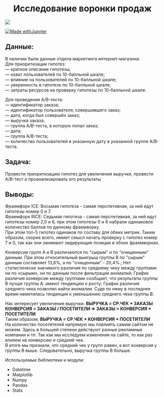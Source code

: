 <h1 align="center">Исследование воронки продаж</h1>

<p align="left">

<img src="https://img.shields.io/badge/made%20by-LLIax90-blue.svg" >

[![Made withJupyter](https://img.shields.io/badge/Made%20with-Jupyter-orange?style=for-the-badge&logo=Jupyter)](https://jupyter.org/try)

## Данные: 
В наличии были данные отдела маркетинга интернет-магазина.  
Для приоритизации гипотез:  
— краткое описание гипотезы;  
— охват пользователей по 10-балльной шкале;  
— влияние на пользователей по 10-балльной шкале;  
— уверенность в гипотезе по 10-балльной шкале;  
— затраты ресурсов на проверку гипотезы по 10-балльной шкале.  

Для проведения A/B-теста:  
— идентификатор заказа;  
— идентификатор пользователя, совершившего заказ;  
— дата, когда был совершён заказ;  
— выручка заказа;  
— группа A/B-теста, в которую попал заказ;  
— дата;  
— группа A/B-теста;  
— количество пользователей в указанную дату в указанной группе A/B-теста.  

## Задача:  
Провести приоритизацию гипотез для увеличения выручки, провести A/B-тест и проанализировать его результаты  

## Выводы:  
Фраемфорк ICE: Восьмая гипотеза - самая перспетивная, за ней идут гипотезы номер 0 и 7.  
Фраемфорк RICE: Седьмая гипотеза - самая перспетивная, за ней идут гипотезы номер 2,0 и 6, при этом гипотезы 0 и 6 набрали одинаковое количество баллов по данному фраемворку.  
При этом топ-5 гипотез одинаков по составу для обеих метрик. Таким образом, скорее всего, иммет смысл начать проверку с гипотез номер 7 и 0, так как они занимают лидирующие позиции в обоих фраемворках.  

Конверсии групп A и B различаются по "сырым" и по "очищенным" данным. При этом относительный выигрыш группы В по "сырым" данным составляет 13,8%, а по "очищенным" - 20,4%.;
Нет статистически значимого различия по среднему чеку между группами ни по «сырым», ни по данным после фильтрации аномалий;
График различия конверсии между группами сообщает, что результаты группы B лучше группы A: имеют тенденцию к росту;
График различия среднего чека позволил найти аномалии. Судя по нему в последнее время наметилась тенденция к уменьшению среднего чека группы В.

Нас интересует увеличение выручки. **ВЫРУЧКА = СР.ЧЕК * ЗАКАЗЫ**  
**КОНВЕРСИЯ = ЗАКАЗЫ / ПОСЕТИТЕЛИ => ЗАКАЗЫ = КОНВЕРСИЯ * ПОСЕТИТЕЛИ**  
Таким образом, **ВЫРУЧКА = СР.ЧЕК * КОНВЕРСИЯ * ПОСЕТИТЕЛИ**  
На количество посетителей напрямую мы повлиять самим сайтом не можем. Здесь в большей степени действуют разные рекламные компании и тп. Так как мы исследуем изменения на сайте, то как раз влияем на конверсию и средний чек.  
В итоге мы признали, что средний чек у групп равен, а вот конверсия у группы B выше. Следовательно, выручка группы B больше.

Используемые библиотеки и модули:
- Datetime
- Matplotlib
- Numpy
- Pandas
- Stats
